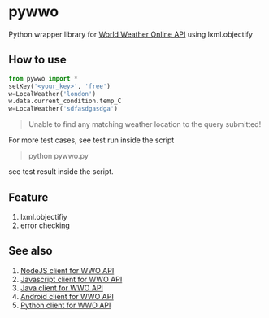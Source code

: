 pywwo
=====

Python wrapper library for [World Weather Online API](http://www.worldweatheronline.com) using lxml.objectify

How to use
---------------
```python
from pywwo import *
setKey('<your_key>', 'free')
w=LocalWeather('london')
w.data.current_condition.temp_C
w=LocalWeather('sdfasdgasdga')
```
> Unable to find any matching weather location to the query submitted!

For more test cases, see test run inside the script
> python pywwo.py

see test result inside the script.

Feature
---------
1. lxml.objectifiy
2. error checking

See also
--------
1. [NodeJS client for WWO API](https://github.com/michaelben/nodejswwo)
2. [Javascript client for WWO API](https://github.com/michaelben/jswwo)
3. [Java client for WWO API](https://github.com/michaelben/JavaWWO)
4. [Android client for WWO API](https://github.com/michaelben/AndroidWWO)
5. [Python client for WWO API](https://github.com/michaelben/pywwo)
